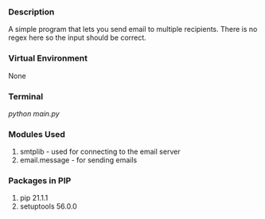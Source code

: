 ### Description
A simple program that lets you send email to multiple recipients. There is no regex here so the input should be correct.
### Virtual Environment
None
### Terminal 
*python main.py*
### Modules Used
1. smtplib - used for connecting to the email server
2. email.message - for sending emails
### Packages in PIP
1. pip 21.1.1
2. setuptools 56.0.0
